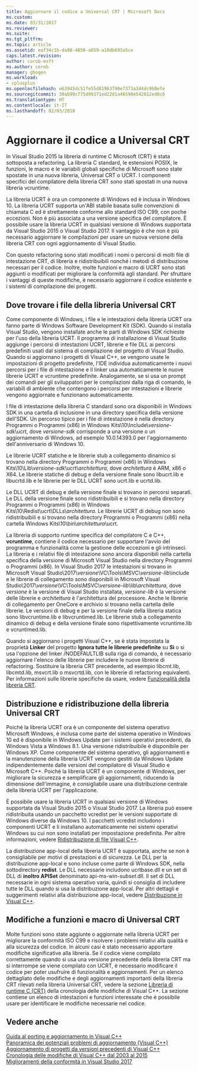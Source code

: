 ```yaml
---
title: Aggiornare il codice a Universal CRT | Microsoft Docs
ms.custom: 
ms.date: 03/31/2017
ms.reviewer: 
ms.suite: 
ms.tgt_pltfrm: 
ms.topic: article
ms.assetid: eaf34c1b-da98-4058-a059-a10db693a5ce
caps.latest.revision: 
author: corob-msft
ms.author: corob
manager: ghogen
ms.workload:
- cplusplus
ms.openlocfilehash: e63945dc51fe55d81963790e7373a3d4dc9b0efe
ms.sourcegitcommit: 30ab99c775d99371ed22d1a46598e542012ed8c6
ms.translationtype: HT
ms.contentlocale: it-IT
ms.lasthandoff: 02/03/2018
---
```

# <a name="upgrade-your-code-to-the-universal-crt"></a>Aggiornare il codice a Universal CRT

In Visual Studio 2015 la libreria di runtime C Microsoft (CRT) è stata sottoposta a refactoring. La libreria C standard, le estensioni POSIX, le funzioni, le macro e le variabili globali specifiche di Microsoft sono state spostate in una nuova libreria, Universal CRT o UCRT. I componenti specifici del compilatore della libreria CRT sono stati spostati in una nuova libreria vcruntime.  
  
La libreria UCRT è ora un componente di Windows ed è inclusa in Windows 10. La libreria UCRT supporta un'ABI stabile basata sulle convenzioni di chiamata C ed è strettamente conforme allo standard ISO C99, con poche eccezioni. Non è più associata a una versione specifica del compilatore. È possibile usare la libreria UCRT in qualsiasi versione di Windows supportata da Visual Studio 2015 o Visual Studio 2017. Il vantaggio è che non è più necessario aggiornare le compilazioni per usare un nuova versione della libreria CRT con ogni aggiornamento di Visual Studio.  
  
Con questo refactoring sono stati modificati i nomi o percorsi di molti file di intestazione CRT, di libreria e ridistribuibili nonché i metodi di distribuzione necessari per il codice. Inoltre, molte funzioni e macro di UCRT sono stati aggiunti o modificati per migliorare la conformità agli standard. Per sfruttare i vantaggi di queste modifiche, è necessario aggiornare il codice esistente e i sistemi di compilazione dei progetti.  
  
## <a name="where-to-find-the-universal-crt-files"></a>Dove trovare i file della libreria Universal CRT

Come componente di Windows, i file e le intestazioni della libreria UCRT ora fanno parte di Windows Software Development Kit (SDK). Quando si installa Visual Studio, vengono installate anche le parti di Windows SDK richieste per l'uso della libreria UCRT. Il programma di installazione di Visual Studio aggiunge i percorsi di intestazioni UCRT, librerie e file DLL ai percorsi predefiniti usati dal sistema di compilazione del progetto di Visual Studio. Quando si aggiornano i progetti di Visual C++, se vengono usate le impostazioni di progetto predefinite, l'IDE individua automaticamente i nuovi percorsi per i file di intestazione e il linker usa automaticamente le nuove librerie UCRT e vcruntime predefinite. Analogamente, se si usa un prompt dei comandi per gli sviluppatori per le compilazioni dalla riga di comando, le variabili di ambiente che contengono i percorsi per intestazioni e librerie vengono aggiornate e funzionano automaticamente.  
  
I file di intestazione della libreria C standard sono ora disponibili in Windows SDK in una cartella di inclusione in una directory specifica della versione dell'SDK. Un percorso tipico per i file di intestazione è nella directory Programmi o Programmi (x86) in Windows Kits\\10\\Include\\_versione-sdk_\\ucrt, dove _versione-sdk_ corrisponde a una versione o un aggiornamento di Windows, ad esempio 10.0.14393.0 per l'aggiornamento dell'anniversario di Windows 10.   
  
Le librerie UCRT statiche e le librerie stub a collegamento dinamico si trovano nella directory Programmi o Programmi (x86) in Windows Kits\\10\\Lib\\_versione-sdk_\\ucrt\\_architettura_, dove _architettura_ è ARM, x86 o X64. Le librerie statiche di debug e della versione finale sono libucrt.lib e libucrtd.lib e le librerie per le DLL UCRT sono ucrt.lib e ucrtd.lib.  
  
Le DLL UCRT di debug e della versione finale si trovano in percorsi separati. Le DLL della versione finale sono ridistribuibili e si trovano nella directory Programmi o Programmi (x86) in Windows Kits\\10\\Redist\\ucrt\\DLLs\\_architettura_\. Le librerie UCRT di debug non sono ridistribuibili e si trovano nella directory Programmi o Programmi (x86) nella cartella Windows Kits\\10\\bin\\_architettura_\\ucrt.   

La libreria di supporto runtime specifica del compilatore C e C++, **vcruntime**, contiene il codice necessario per supportare l'avvio del programma e funzionalità come la gestione delle eccezioni e gli intrinseci. La libreria e i relativi file di intestazione sono ancora disponibili nella cartella specifica della versione di Microsoft Visual Studio nella directory Programmi o Programmi (x86). In Visual Studio 2017 le intestazioni si trovano in Microsoft Visual Studio\\2017\\_versione_\\VC\\Tools\\MSVC\\_versione-lib_\\include e le librerie di collegamento sono disponibili in Microsoft Visual Studio\\2017\\_versione_\\VC\\Tools\\MSVC\\_versione-lib_\\lib\\_architettura_, dove _versione_ è la versione di Visual Studio installata, _versione-lib_ è la versione delle librerie e _architettura_ è l'architettura del processore. Anche le librerie di collegamento per OneCore e archivio si trovano nella cartella delle librerie. Le versioni di debug e per la versione finale della libreria statica sono libvcruntime.lib e libvcruntimed.lib. Le librerie stub a collegamento dinamico di debug e della versione finale sono rispettivamente vcruntime.lib e vcruntimed.lib.  
  
Quando si aggiornano i progetti Visual C++, se è stata impostata la proprietà **Linker** del progetto **Ignora tutte le librerie predefinite** su **Sì** o si usa l'opzione del linker /NODEFAULTLIB sulla riga di comando, è necessario aggiornare l'elenco delle librerie per includere le nuove librerie di refactoring. Sostituire la libreria CRT precedente, ad esempio libcmt.lib, libcmtd.lib, msvcrt.lib o msvcrtd.lib, con le librerie di refactoring equivalenti. Per informazioni sulle librerie specifiche da usare, vedere [Funzionalità della libreria CRT](../c-runtime-library/crt-library-features.md).  
  
## <a name="deployment-and-redistribution-of-the-universal-crt"></a>Distribuzione e ridistribuzione della libreria Universal CRT
  
Poiché la libreria UCRT ora è un componente del sistema operativo Microsoft Windows, è inclusa come parte del sistema operativo in Windows 10 ed è disponibile in Windows Update per i sistemi operativi precedenti, da Windows Vista a Windows 8.1. Una versione ridistribuibile è disponibile per Windows XP. Come componente del sistema operativo, gli aggiornamenti e la manutenzione della libreria UCRT vengono gestiti da Windows Update indipendentemente dalle versioni del compilatore di Visual Studio e Microsoft C++. Poiché la libreria UCRT è un componente di Windows, per migliorare la sicurezza e semplificare gli aggiornamenti, riducendo la dimensione dell'immagine, è consigliabile usare una distribuzione centrale della libreria UCRT per l'applicazione.  
  
È possibile usare la libreria UCRT in qualsiasi versione di Windows supportata da Visual Studio 2015 o Visual Studio 2017. La libreria può essere ridistribuita usando un pacchetto vcredist per le versioni supportate di Windows diverse da Windows 10. I pacchetti vcredist includono i componenti UCRT e li installano automaticamente nei sistemi operativi Windows su cui non sono installati per impostazione predefinita. Per altre informazioni, vedere [Ridistribuzione di file Visual C++](../ide/redistributing-visual-cpp-files.md).  
  
La distribuzione app-local della libreria UCRT è supportata, anche se non è consigliabile per motivi di prestazioni e di sicurezza. Le DLL per la distribuzione app-local e sono incluse come parte di Windows SDK, nella sottodirectory **redist**. Le DLL necessarie includono ucrtbase.dll e un set di DLL di **inoltro APISet** denominato api-ms-win-_subset_.dll. Il set di DLL necessarie in ogni sistema operativo varia, quindi si consiglia di includere tutte le DLL quando si usa la distribuzione app-local. Per altri dettagli e suggerimenti relativi alla distribuzione app-local, vedere [Distribuzione in Visual C++](../ide/deployment-in-visual-cpp.md).  
  
## <a name="changes-to-the-universal-crt-functions-and-macros"></a>Modifiche a funzioni e macro di Universal CRT  

Molte funzioni sono state aggiunte o aggiornate nella libreria UCRT per migliorare la conformità ISO C99 e risolvere i problemi relativi alla qualità e alla sicurezza del codice. In alcuni casi è stato necessario apportare modifiche significative alla libreria. Se il codice viene compilato correttamente quando si usa una versione precedente della libreria CRT ma si interrompe se viene compilato con UCRT, è necessario modificare il codice per poter usufruire di funzionalità e aggiornamenti. Per un elenco dettagliato delle modifiche e degli aggiornamenti importanti della libreria CRT rilevati nella libreria Universal CRT, vedere la sezione [Libreria di runtime C (CRT)](visual-cpp-change-history-2003-2015.md#BK_CRT) della cronologia delle modifiche di Visual C++. La sezione contiene un elenco di intestazioni e funzioni interessate che è possibile usare per identificare le modifiche necessarie nel codice.  
  
## <a name="see-also"></a>Vedere anche  

[Guida al porting e aggiornamento in Visual C++](visual-cpp-porting-and-upgrading-guide.md)  
[Panoramica dei potenziali problemi di aggiornamento (Visual C++)](overview-of-potential-upgrade-issues-visual-cpp.md)  
[Aggiornamento di progetti da versioni precedenti di Visual C++](upgrading-projects-from-earlier-versions-of-visual-cpp.md)  
[Cronologia delle modifiche di Visual C++ dal 2003 al 2015](visual-cpp-change-history-2003-2015.md)  
[Miglioramenti della conformità in Visual Studio 2017](../cpp-conformance-improvements-2017.md)  
